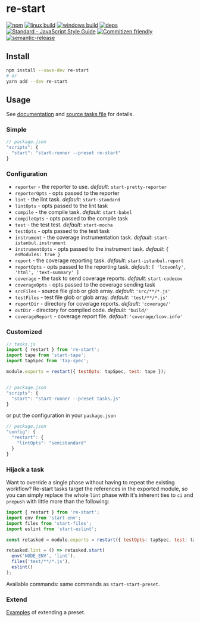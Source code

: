 # re-start

[![npm](https://img.shields.io/npm/v/re-start.svg?style=flat-square)](https://www.npmjs.com/package/re-start)
[![linux build](https://img.shields.io/circleci/project/github/effervescentia/re-start/master.svg?label=linux&style=flat-square)](https://circleci.com/gh/effervescentia/re-start)
[![windows build](https://img.shields.io/appveyor/ci/effervescentia/re-start/master.svg?label=windows&style=flat-square)](https://ci.appveyor.com/project/effervescentia/re-start)
[![deps](https://david-dm.org/effervescentia/re-start.svg?style=flat-square)](https://david-dm.org/effervescentia/re-start)
[![Standard - JavaScript Style Guide](https://img.shields.io/badge/code%20style-standard-brightgreen.svg?style=flat-square)](http://standardjs.com/)
[![Commitizen friendly](https://img.shields.io/badge/commitizen-friendly-brightgreen.svg?style=flat-square)](http://commitizen.github.io/cz-cli/)
[![semantic-release](https://img.shields.io/badge/%20%20%F0%9F%93%A6%F0%9F%9A%80-semantic--release-e10079.svg?style=flat-square)](https://github.com/semantic-release/semantic-release)

## Install

```sh
npm install --save-dev re-start
# or
yarn add --dev re-start
```

## Usage

See [documentation](https://github.com/start-runner/start#readme) and [source tasks file](lib/index.js) for details.

### Simple

```js
// package.json
"scripts": {
  "start": "start-runner --preset re-start"
}
```

### Configuration

- `reporter` - the reporter to use. *default*: `start-pretty-reporter`
- `reporterOpts` - opts passed to the reporter
- `lint` - the lint task. *default*: `start-standard`
- `lintOpts` - opts passed to the lint task
- `compile` - the compile task. *default*: `start-babel`
- `compileOpts` - opts passed to the compile task
- `test` - the test test. *default*: `start-mocha`
- `testOpts` - opts passed to the test task
- `instrument` - the coverage instrumentation task. *default*: `start-istanbul.instrument`
- `instrumentOpts` - opts passed to the instrument task. *default*: `{ esModules: true }`
- `report` - the coverage reporting task. *default*: `start-istanbul.report`
- `reportOpts` - opts passed to the reporting task. *default*: `[ 'lcovonly', 'html', 'text-summary' ]`
- `coverage` - the task to send coverage reports. *default*: `start-codecov`
- `coverageOpts` - opts passed to the coverage sending task
- `srcFiles` - source file glob or glob array. *default*: `'src/**/*.js'`
- `testFiles` - test file glob or glob array. *default*: `'test/**/*.js'`
- `reportDir` - directory for coverage reports. *default*: `'coverage/'`
- `outDir` - directory for compiled code. *default*: `'build/'`
- `coverageReport` - coverage report file. *default*: `'coverage/lcov.info'`


### Customized

```js
// tasks.js
import { restart } from 're-start';
import tape from 'start-tape';
import tapSpec from 'tap-spec';

module.exports = restart({ testOpts: tapSpec, test: tape });


// package.json
"scripts": {
  "start": "start-runner --preset tasks.js"
}
```

or put the configuration in your `package.json`

```js
// package.json
"config": {
  "restart": {
    "lintOpts": "semistandard"
  }
}
```

### Hijack a task

Want to override a single phase without having to repeat the existing workflow?
Re-start tasks target the references in the exported module, so you can simply
replace the whole `lint` phase with it's inherent ties to `ci` and `prepush`
with little more than the following:

```js
import { restart } from 're-start';
import env from 'start-env';
import files from 'start-files';
import eslint from 'start-eslint';

const retasked = module.exports = restart({ testOpts: tapSpec, test: tape });

retasked.lint = () => retasked.start(
  env('NODE_ENV', 'lint'),
  files('test/**/*.js'),
  eslint()
);
```

Available commands: same commands as `start-start-preset`.

### Extend

[Examples](https://github.com/start-runner/start-preset#extend) of extending a preset.
